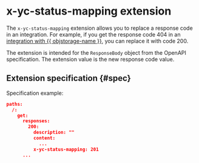 # x-yc-status-mapping extension

The `x-yc-status-mapping` extension allows you to replace a response code in an integration. For example, if you get the response code 404 in an [integration with {{ objstorage-name }}](object-storage.md), you can replace it with code 200.

The extension is intended for the `ResponseBody` object from the OpenAPI specification. The extension value is the new response code value.

## Extension specification {#spec}

Specification example:

```json
paths:
  /:
    get:
      responses:
        200:
          description: ""
          content:
            ...
          x-yc-status-mapping: 201
      ...

```
